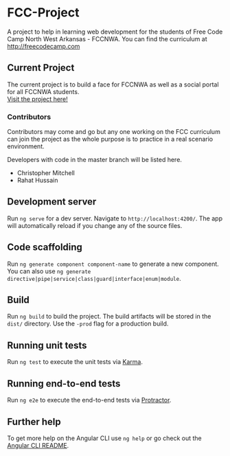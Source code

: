 # FCC-Project

A project to help in learning web development for the students of Free Code Camp North West Arkansas - FCCNWA.
You can find the curriculum at http://freecodecamp.com

## Current Project

The current project is to build a face for FCCNWA as well as a social portal for all FCCNWA students. <br>
<a href="https://mrmperial.github.io/FCC-Project/index.html" target="_blank">Visit the project here!</a>

### Contributors

Contributors may come and go but any one working on the FCC curriculum can join the project as the whole purpose is to practice in a real scenario environment.

Developers with code in the master branch will be listed here.

- Christopher Mitchell
- Rahat Hussain






## Development server

Run `ng serve` for a dev server. Navigate to `http://localhost:4200/`. The app will automatically reload if you change any of the source files.

## Code scaffolding

Run `ng generate component component-name` to generate a new component. You can also use `ng generate directive|pipe|service|class|guard|interface|enum|module`.

## Build

Run `ng build` to build the project. The build artifacts will be stored in the `dist/` directory. Use the `-prod` flag for a production build.

## Running unit tests

Run `ng test` to execute the unit tests via [Karma](https://karma-runner.github.io).

## Running end-to-end tests

Run `ng e2e` to execute the end-to-end tests via [Protractor](http://www.protractortest.org/).

## Further help

To get more help on the Angular CLI use `ng help` or go check out the [Angular CLI README](https://github.com/angular/angular-cli/blob/master/README.md).

